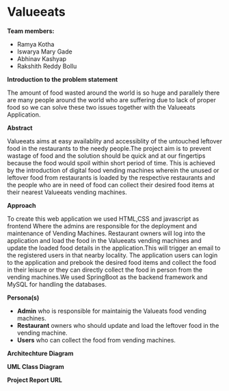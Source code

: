 <h1>Valueeats</h1>

**Team members:**
- Ramya Kotha
- Iswarya Mary Gade
- Abhinav Kashyap
- Rakshith Reddy Bollu

**Introduction to the problem statement**

The amount of food wasted around the world is so huge and parallely there are many people around the world 
who are suffering due to lack of proper food so we can solve these two issues together with the Valueeats Application.

**Abstract**

Valueeats aims at easy availablity and accessiblity of the untouched leftover food in the restaurants to the needy people.The project aim is to prevent wastage of food and the solution should be quick and at our fingertips because the food would spoil within short period of time. This is achieved by the introduction of digital food vending machines wherein the unused or leftover food from restaurants is loaded by the respective restaurants and the people who are in need of food can collect their desired food items at their nearest Valueeats vending machines.

**Approach**

To create this web application we used HTML,CSS and javascript as frontend Where the admins are responsible for the deployment and maintenance of Vending Machines. Restaurant owners will log into the application and load the food in the Valueeats vending machines and update the loaded food details in the application.This will trigger an email to the registered users in that nearby locality. The application users can login to the application and prebook the desired food items and collect the food in their leisure or they can directly collect the food in person from the vending machines.We used SpringBoot as the backend framework and MySQL for handling the databases.

**Persona(s)**

* **Admin** who is responsible for maintainig the Valueats food vending machines.
* **Restaurant** owners who should update and load the leftover food in the vending machine.
* **Users** who can collect the food from vending machines.

**Architechture Diagram**

**UML Class Diagram**

**Project Report URL**


